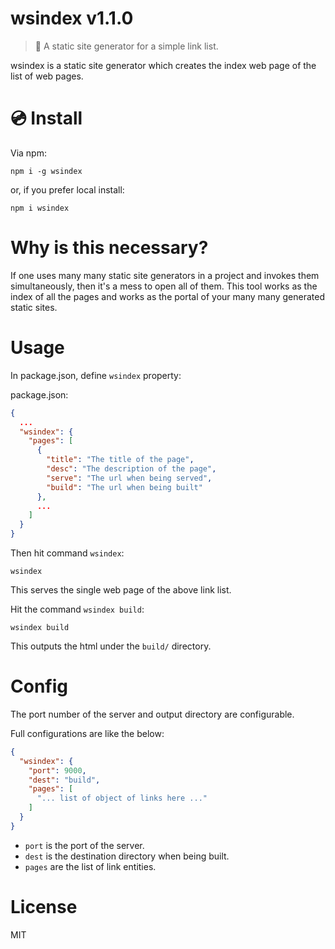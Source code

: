 # wsindex v1.1.0

> :vertical_traffic_light: A static site generator for a simple link list.

wsindex is a static site generator which creates the index web page of the list of web pages.

# :cd: Install

Via npm:

    npm i -g wsindex

or, if you prefer local install:

    npm i wsindex

# Why is this necessary?

If one uses many many static site generators in a project and invokes them simultaneously, then it's a mess to open all of them. This tool works as the index of all the pages and works as the portal of your many many generated static sites.

# Usage

In package.json, define `wsindex` property:

package.json:

```json
{
  ...
  "wsindex": {
    "pages": [
      {
        "title": "The title of the page",
        "desc": "The description of the page",
        "serve": "The url when being served",
        "build": "The url when being built"
      },
      ...
    ]
  }
}
```

Then hit command `wsindex`:

    wsindex

This serves the single web page of the above link list.

Hit the command `wsindex build`:

    wsindex build

This outputs the html under the `build/` directory.

# Config

The port number of the server and output directory are configurable.

Full configurations are like the below:

```json
{
  "wsindex": {
    "port": 9000,
    "dest": "build",
    "pages": [
      "... list of object of links here ..."
    ]
  }
}
```

- `port` is the port of the server.
- `dest` is the destination directory when being built.
- `pages` are the list of link entities.

# License

MIT
